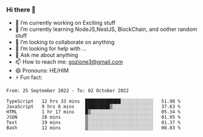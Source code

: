 ### Hi there 👋

<!--
**charlieScript/charlieScript** is a ✨ _special_ ✨ repository because its `README.md` (this file) appears on your GitHub profile.

Here are some ideas to get you started: -->

- 🔭 I’m currently working on Exciting stuff
- 🌱 I’m currently learning NodeJS,NestJS, BlockChain, and oother random stuff
- 👯 I’m looking to collaborate on anything
- 🤔 I’m looking for help with ...
- 💬 Ask me about anything
- 📫 How to reach me: gozione3@gmail.com
- 😄 Pronouns: HE/HIM
- ⚡ Fun fact: 
<!--START_SECTION:waka-->

```text
From: 25 September 2022 - To: 02 October 2022

TypeScript   12 hrs 33 mins  █████████████░░░░░░░░░░░░   51.90 %
JavaScript   9 hrs 6 mins    █████████▒░░░░░░░░░░░░░░░   37.63 %
HTML         1 hr 17 mins    █▒░░░░░░░░░░░░░░░░░░░░░░░   05.34 %
JSON         28 mins         ▒░░░░░░░░░░░░░░░░░░░░░░░░   01.95 %
Text         19 mins         ▒░░░░░░░░░░░░░░░░░░░░░░░░   01.37 %
Bash         12 mins         ▒░░░░░░░░░░░░░░░░░░░░░░░░   00.83 %
```

<!--END_SECTION:waka-->

